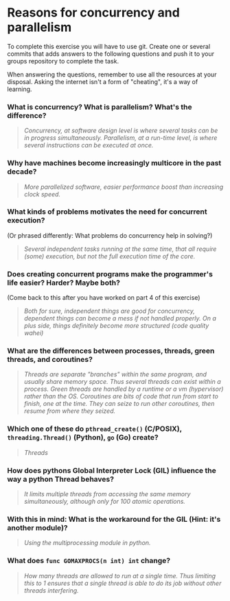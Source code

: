 # Reasons for concurrency and parallelism


To complete this exercise you will have to use git. Create one or several commits that adds answers to the following questions and push it to your groups repository to complete the task.

When answering the questions, remember to use all the resources at your disposal. Asking the internet isn't a form of "cheating", it's a way of learning.

 ### What is concurrency? What is parallelism? What's the difference?
 > *Concurrency, at software design level is where several tasks can be in progress simultaneously.*
 > *Parallelism, at a run-time level, is where several instructions can be executed at once.*
 
 ### Why have machines become increasingly multicore in the past decade?
 > *More parallelized software, easier performance boost than increasing clock speed.*
 
 ### What kinds of problems motivates the need for concurrent execution?
 (Or phrased differently: What problems do concurrency help in solving?)
 > *Several independent tasks running at the same time, that all require (some) execution, but not the full execution time of the core.*
 
 ### Does creating concurrent programs make the programmer's life easier? Harder? Maybe both?
 (Come back to this after you have worked on part 4 of this exercise)
 > *Both for sure, independent things are good for concurrency, dependent things can become a mess if not handled properly.*
 > *On a plus side, things definitely become more structured (code quality wahei)*
 
 ### What are the differences between processes, threads, green threads, and coroutines?
 > *Threads are separate "branches" within the same program, and usually share memory space.*
 > *Thus several threads can exist within a process.*
 > *Green threads are handled by a runtime or a vm (hypervisor) rather than the OS.*
 > *Coroutines are bits of code that run from start to finish, one at the time. They can seize to run other coroutines, then resume from where they seized.* 
 
 ### Which one of these do `pthread_create()` (C/POSIX), `threading.Thread()` (Python), `go` (Go) create?
 > *Threads*
 
 ### How does pythons Global Interpreter Lock (GIL) influence the way a python Thread behaves?
 > *It limits multiple threads from accessing the same memory simultaneously, although only for 100 atomic operations.*
 
 ### With this in mind: What is the workaround for the GIL (Hint: it's another module)?
 > *Using the multiprocessing module in python.*
 
 ### What does `func GOMAXPROCS(n int) int` change? 
 > *How many threads are allowed to run at a single time. Thus limiting this to 1 ensures that a single thread is able to do its job without other threads interfering.*

